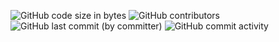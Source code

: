 ![GitHub code size in bytes](https://img.shields.io/github/languages/code-size/hctxnhan/CNPMnew)
![GitHub contributors](https://img.shields.io/github/contributors/hctxnhan/CNPMnew)
![GitHub last commit (by committer)](https://img.shields.io/github/last-commit/hctxnhan/CNPMnew)
![GitHub commit activity](https://img.shields.io/github/commit-activity/m/hctxnhan/CNPMnew)
